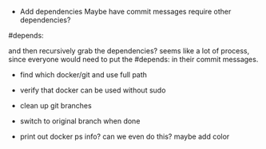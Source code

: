 * Add dependencies
Maybe have commit messages require other dependencies?

#depends: <CHANGE-ID>

and then recursively grab the dependencies? seems like a lot of process, since
everyone would need to put the #depends: in their commit messages.




* find which docker/git and use full path

* verify that docker can be used without sudo

* clean up git branches

* switch to original branch when done

* print out docker ps info? can we even do this? maybe add color
